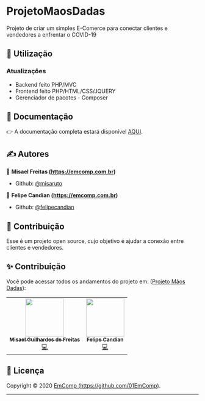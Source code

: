 # ProjetoMaosDadas
Projeto de criar um simples E-Comerce para conectar clientes e vendedores a enfrentar o COVID-19


## 🚀 Utilização

<h3>Atualizações</h3>
<ul>
	<li>Backend feito PHP/MVC</li>
	<li>Frontend feito PHP/HTML/CSS/JQUERY</li>
	<li>Gerenciador de pacotes - Composer</li>
</ul>


## 📖 Documentação

:point_right: A documentação completa estará disponível [AQUI](DOCUMENTATION.md).

## ✍ Autores

👤 **Misael Freitas (https://emcomp.com.br)**

* Github: [@misaruto](https://github.com/misaruto)

👤 **Felipe Candian (https://emcomp.com.br)**

* Github: [@felipecandian](https://github.com/felipecandian)

## 🤝 Contribuição

Esse é um projeto open source, cujo objetivo é ajudar a conexão entre clientes e vendedores.


## ✨ Contribuição

Você pode acessar todos os andamentos do projeto em: ([Projeto Mãos Dadas](http://projetomaosdadas.emcomp.com.br/)):

<!-- ALL-CONTRIBUTORS-LIST:START - Do not remove or modify this section -->
<!-- prettier-ignore-start -->
<!-- markdownlint-disable -->
<table>
  <tr>
    <td align="center"><a href="https://github.com/misaruto"><img src="https://avatars0.githubusercontent.com/u/40955371?v=4" width="100px;" alt=""/><br /><sub><b>Misael Guilhardes de Freitas</b></sub></a><br /><a href="https://github.com/01EmComp/ProjetoMaosDadas/commits?author=misaruto" title="Code">💻</a></td>
    <td align="center"><a href="https://github.com/felipecandian"><img src="https://avatars3.githubusercontent.com/u/34189423?v=4" width="100px;" alt=""/><br /><sub><b>Felipe Candian</b></sub></a><br /><a href="https://github.com/01EmComp/ProjetoMaosDadas/commits?author=felipecandian" title="Code">💻</a></td>

  </tr>
 
</table>

<!-- markdownlint-enable -->
<!-- prettier-ignore-end -->
<!-- ALL-CONTRIBUTORS-LIST:END -->


## 📝 Licença

Copyright © 2020 [EmComp (https://github.com/01EmComp)](https://github.com/01Emcomp).<br />

***

